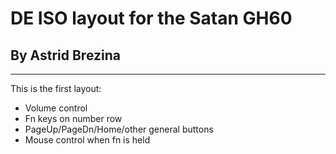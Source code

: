 # DE ISO layout for the Satan GH60 
## By Astrid Brezina
-----
This is the first layout:
* Volume control
* Fn keys on number row
* PageUp/PageDn/Home/other general buttons
* Mouse control when fn is held
